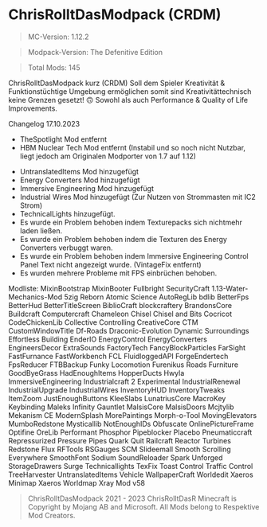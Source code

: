 # ChrisRolltDasModpack (CRDM)
> MC-Version: 1.12.2

> Modpack-Version: The Defenitive Edition

> Total Mods: 145 

ChrisRolltDasModpack kurz (CRDM)
Soll dem Spieler Kreativität & Funktionstüchtige Umgebung ermöglichen somit sind Kreativitättechnisch keine Grenzen gesetzt! 🙃
Sowohl als auch Performance & Quality of Life Improvements.

Changelog 17.10.2023
- TheSpotlight Mod entfernt
- HBM Nuclear Tech Mod entfernt (Instabil und so noch nicht Nutzbar, liegt jedoch am Originalen Modporter von 1.7 auf 1.12)
+ UntranslatedItems Mod hinzugefügt
+ Energy Converters Mod hinzugefügt
+ Immersive Engineering Mod hinzugefügt
+ Industrial Wires Mod hinzugefügt (Zur Nutzen von Strommasten mit IC2 Strom)
+ TechnicalLights hinzugefügt.
+ Es wurde ein Problem behoben indem Texturepacks sich nichtmehr laden ließen.
+ Es wurde ein Problem behoben indem die Texturen des Energy Converters verbuggt waren.
+ Es wurde ein Problem behoben indem Immersive Engineering Control Panel Text nicht angezeigt wurde. (VintageFix entfernt)
+ Es wurden mehrere Probleme mit FPS einbrüchen behoben.

Modliste:
MixinBootstrap
MixinBooter
Fullbright
SecurityCraft
1.13-Water-Mechanics-Mod
5zig Reborn
Atomic Science
AutoRegLib
bdlib
BetterFps
BetterHud
BetterTitleScreen
BiblioCraft
blockcraftery
BrandonsCore
Buildcraft
Computercraft
Chameleon
Chisel
Chisel and Bits
Cocricot
CodeChickenLib
Collective
Controlling
CreativeCore
CTM
CustomWindowTitle
Df-Roads
Draconic-Evolution
Dynamic Surroundings
Effortless Building
EnderIO
EnergyControl
EnergyConverters
EngineersDecor
ExtraSounds
FactoryTech
FancyBlockParticles
FarSight
FastFurnance
FastWorkbench
FCL
FluidloggedAPI
ForgeEndertech
FpsReducer
FTBBackup
Funky Locomotion
Furenikus Roads
Furniture
GoodByeGrass
HadEnoughItems
HopperDucts
Hwyla
ImmersiveEngineering
Industrialcraft 2 Experimental
IndustrialRenewal
IndustrialUpgrade
IndustrialWires
InventoryHUD
InventoryTweaks
ItemZoom
JustEnoughButtons
KleeSlabs
LunatriusCore
MacroKey Keybinding
Maleks Infinity Gauntlet
MalsisCore 
MalsisDoors
Mcjtylib
Mekanism CE
ModernSplash
MorePaintings
Morph-o-Tool
MovingElevators
MumboRedstone
Mysticallib
NotEnoughIDs
Obfuscate
OnlinePictureFrame
Optifine
OreLib
Performant
Phosphor
Pipeblocker
Placebo
Pneumaticcraft Repressurized
Pressure Pipes
Quark
Quit
Railcraft
Reactor Turbines
Redstone Flux
RFTools
RSGauges
SCM
Slideemall
Smooth Scrolling Everywhere
SmoothFont
Sodium
SoundReloader
Spark Unforged
StorageDrawers
Surge
Technicallights
TexFix
Toast Control
Traffic Control
TreeHarvester
UntranslatedItems
Vehicle
WallpaperCraft
Worldedit
Xaeros Minimap
Xaeros Worldmap
Xray Mod v58

> ChrisRolltDasModpack 2021 - 2023 ChrisRolltDasR
> Minecraft is Copyright by Mojang AB and Microsoft.
> All Mods belong to Respektive Mod Creators.

